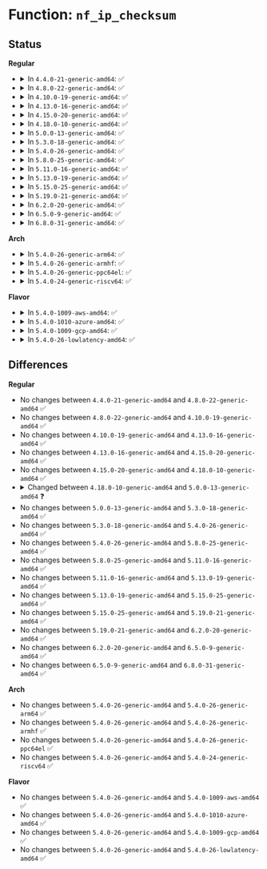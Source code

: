 # Function: <code>nf_ip_checksum</code>

## Status
<b>Regular</b>
<ul>
<li>
<details>
<summary>In <code>4.4.0-21-generic-amd64</code>: ✅</summary>

```c
__sum16 nf_ip_checksum(struct sk_buff * skb, unsigned int hook, unsigned int dataoff, u_int8_t protocol)
```

```json
{
  "name": "nf_ip_checksum",
  "collision_type": "Unique Global",
  "inline_type": "No",
  "funcs": [
    {
      "addr": 18446744071586890592,
      "name": "nf_ip_checksum",
      "external": true,
      "loc": "net/ipv4/netfilter.c:123",
      "file": "net/ipv4/netfilter.c",
      "inline": "seen, unknown",
      "caller_inline": [],
      "caller_func": [
        "net/ipv4/netfilter.c:nf_ip_checksum_partial"
      ]
    }
  ],
  "symbols": [
    {
      "addr": 18446744071586890592,
      "name": "nf_ip_checksum",
      "section": ".text",
      "bind": "STB_GLOBAL",
      "size": 245
    }
  ]
}
```
</details>
</li>
<li>
<details>
<summary>In <code>4.8.0-22-generic-amd64</code>: ✅</summary>

```c
__sum16 nf_ip_checksum(struct sk_buff * skb, unsigned int hook, unsigned int dataoff, u_int8_t protocol)
```

```json
{
  "name": "nf_ip_checksum",
  "collision_type": "Unique Global",
  "inline_type": "No",
  "funcs": [
    {
      "addr": 18446744071587337904,
      "name": "nf_ip_checksum",
      "external": true,
      "loc": "net/ipv4/netfilter.c:123",
      "file": "net/ipv4/netfilter.c",
      "inline": "seen, unknown",
      "caller_inline": [],
      "caller_func": [
        "net/ipv4/netfilter.c:nf_ip_checksum_partial"
      ]
    }
  ],
  "symbols": [
    {
      "addr": 18446744071587337904,
      "name": "nf_ip_checksum",
      "section": ".text",
      "bind": "STB_GLOBAL",
      "size": 231
    }
  ]
}
```
</details>
</li>
<li>
<details>
<summary>In <code>4.10.0-19-generic-amd64</code>: ✅</summary>

```c
__sum16 nf_ip_checksum(struct sk_buff * skb, unsigned int hook, unsigned int dataoff, u_int8_t protocol)
```

```json
{
  "name": "nf_ip_checksum",
  "collision_type": "Unique Global",
  "inline_type": "No",
  "funcs": [
    {
      "addr": 18446744071587540848,
      "name": "nf_ip_checksum",
      "external": true,
      "loc": "net/ipv4/netfilter.c:126",
      "file": "net/ipv4/netfilter.c",
      "inline": "seen, unknown",
      "caller_inline": [],
      "caller_func": [
        "net/ipv4/netfilter.c:nf_ip_checksum_partial"
      ]
    }
  ],
  "symbols": [
    {
      "addr": 18446744071587540848,
      "name": "nf_ip_checksum",
      "section": ".text",
      "bind": "STB_GLOBAL",
      "size": 231
    }
  ]
}
```
</details>
</li>
<li>
<details>
<summary>In <code>4.13.0-16-generic-amd64</code>: ✅</summary>

```c
__sum16 nf_ip_checksum(struct sk_buff * skb, unsigned int hook, unsigned int dataoff, u_int8_t protocol)
```

```json
{
  "name": "nf_ip_checksum",
  "collision_type": "Unique Global",
  "inline_type": "No",
  "funcs": [
    {
      "addr": 18446744071587686896,
      "name": "nf_ip_checksum",
      "external": true,
      "loc": "net/ipv4/netfilter.c:127",
      "file": "net/ipv4/netfilter.c",
      "inline": "seen, unknown",
      "caller_inline": [],
      "caller_func": [
        "net/ipv4/netfilter.c:nf_ip_checksum_partial"
      ]
    }
  ],
  "symbols": [
    {
      "addr": 18446744071587686896,
      "name": "nf_ip_checksum",
      "section": ".text",
      "bind": "STB_GLOBAL",
      "size": 237
    }
  ]
}
```
</details>
</li>
<li>
<details>
<summary>In <code>4.15.0-20-generic-amd64</code>: ✅</summary>

```c
__sum16 nf_ip_checksum(struct sk_buff * skb, unsigned int hook, unsigned int dataoff, u_int8_t protocol)
```

```json
{
  "name": "nf_ip_checksum",
  "collision_type": "Unique Global",
  "inline_type": "No",
  "funcs": [
    {
      "addr": 18446744071588213680,
      "name": "nf_ip_checksum",
      "external": true,
      "loc": "net/ipv4/netfilter.c:127",
      "file": "net/ipv4/netfilter.c",
      "inline": "seen, unknown",
      "caller_inline": [],
      "caller_func": [
        "net/ipv4/netfilter.c:nf_ip_checksum_partial"
      ]
    }
  ],
  "symbols": [
    {
      "addr": 18446744071588213680,
      "name": "nf_ip_checksum",
      "section": ".text",
      "bind": "STB_GLOBAL",
      "size": 231
    }
  ]
}
```
</details>
</li>
<li>
<details>
<summary>In <code>4.18.0-10-generic-amd64</code>: ✅</summary>

```c
__sum16 nf_ip_checksum(struct sk_buff * skb, unsigned int hook, unsigned int dataoff, u_int8_t protocol)
```

```json
{
  "name": "nf_ip_checksum",
  "collision_type": "Unique Global",
  "inline_type": "No",
  "funcs": [
    {
      "addr": 18446744071588568400,
      "name": "nf_ip_checksum",
      "external": true,
      "loc": "net/ipv4/netfilter.c:101",
      "file": "net/ipv4/netfilter.c",
      "inline": "seen, unknown",
      "caller_inline": [],
      "caller_func": [
        "net/ipv4/netfilter.c:nf_ip_checksum_partial"
      ]
    }
  ],
  "symbols": [
    {
      "addr": 18446744071588568400,
      "name": "nf_ip_checksum",
      "section": ".text",
      "bind": "STB_GLOBAL",
      "size": 232
    }
  ]
}
```
</details>
</li>
<li>
<details>
<summary>In <code>5.0.0-13-generic-amd64</code>: ✅</summary>

```c
__sum16 nf_ip_checksum(struct sk_buff * skb, unsigned int hook, unsigned int dataoff, u8 protocol)
```

```json
{
  "name": "nf_ip_checksum",
  "collision_type": "Unique Global",
  "inline_type": "No",
  "funcs": [
    {
      "addr": 18446744071588341728,
      "name": "nf_ip_checksum",
      "external": true,
      "loc": "net/netfilter/utils.c:10",
      "file": "net/netfilter/utils.c",
      "inline": "seen, unknown",
      "caller_inline": [],
      "caller_func": [
        "net/netfilter/utils.c:nf_checksum_partial",
        "net/netfilter/utils.c:nf_checksum"
      ]
    }
  ],
  "symbols": [
    {
      "addr": 18446744071588341728,
      "name": "nf_ip_checksum",
      "section": ".text",
      "bind": "STB_GLOBAL",
      "size": 226
    }
  ]
}
```
</details>
</li>
<li>
<details>
<summary>In <code>5.3.0-18-generic-amd64</code>: ✅</summary>

```c
__sum16 nf_ip_checksum(struct sk_buff * skb, unsigned int hook, unsigned int dataoff, u8 protocol)
```

```json
{
  "name": "nf_ip_checksum",
  "collision_type": "Unique Global",
  "inline_type": "No",
  "funcs": [
    {
      "addr": 18446744071588741984,
      "name": "nf_ip_checksum",
      "external": true,
      "loc": "net/netfilter/utils.c:10",
      "file": "net/netfilter/utils.c",
      "inline": "seen, unknown",
      "caller_inline": [],
      "caller_func": [
        "net/netfilter/utils.c:nf_checksum_partial",
        "net/netfilter/utils.c:nf_checksum"
      ]
    }
  ],
  "symbols": [
    {
      "addr": 18446744071588741984,
      "name": "nf_ip_checksum",
      "section": ".text",
      "bind": "STB_GLOBAL",
      "size": 267
    }
  ]
}
```
</details>
</li>
<li>
<details>
<summary>In <code>5.4.0-26-generic-amd64</code>: ✅</summary>

```c
__sum16 nf_ip_checksum(struct sk_buff * skb, unsigned int hook, unsigned int dataoff, u8 protocol)
```

```json
{
  "name": "nf_ip_checksum",
  "collision_type": "Unique Global",
  "inline_type": "No",
  "funcs": [
    {
      "addr": 18446744071588965712,
      "name": "nf_ip_checksum",
      "external": true,
      "loc": "net/netfilter/utils.c:10",
      "file": "net/netfilter/utils.c",
      "inline": "seen, unknown",
      "caller_inline": [],
      "caller_func": [
        "net/netfilter/utils.c:nf_checksum_partial",
        "net/netfilter/utils.c:nf_checksum"
      ]
    }
  ],
  "symbols": [
    {
      "addr": 18446744071588965712,
      "name": "nf_ip_checksum",
      "section": ".text",
      "bind": "STB_GLOBAL",
      "size": 267
    }
  ]
}
```
</details>
</li>
<li>
<details>
<summary>In <code>5.8.0-25-generic-amd64</code>: ✅</summary>

```c
__sum16 nf_ip_checksum(struct sk_buff * skb, unsigned int hook, unsigned int dataoff, u8 protocol)
```

```json
{
  "name": "nf_ip_checksum",
  "collision_type": "Unique Global",
  "inline_type": "No",
  "funcs": [
    {
      "addr": 18446744071589920928,
      "name": "nf_ip_checksum",
      "external": true,
      "loc": "net/netfilter/utils.c:10",
      "file": "net/netfilter/utils.c",
      "inline": "seen, unknown",
      "caller_inline": [],
      "caller_func": [
        "net/netfilter/utils.c:nf_checksum_partial",
        "net/netfilter/utils.c:nf_checksum"
      ]
    }
  ],
  "symbols": [
    {
      "addr": 18446744071589920928,
      "name": "nf_ip_checksum",
      "section": ".text",
      "bind": "STB_GLOBAL",
      "size": 275
    }
  ]
}
```
</details>
</li>
<li>
<details>
<summary>In <code>5.11.0-16-generic-amd64</code>: ✅</summary>

```c
__sum16 nf_ip_checksum(struct sk_buff * skb, unsigned int hook, unsigned int dataoff, u8 protocol)
```

```json
{
  "name": "nf_ip_checksum",
  "collision_type": "Unique Global",
  "inline_type": "No",
  "funcs": [
    {
      "addr": 18446744071589961584,
      "name": "nf_ip_checksum",
      "external": true,
      "loc": "net/netfilter/utils.c:10",
      "file": "net/netfilter/utils.c",
      "inline": "seen, unknown",
      "caller_inline": [],
      "caller_func": [
        "net/netfilter/utils.c:nf_checksum_partial",
        "net/netfilter/utils.c:nf_checksum"
      ]
    }
  ],
  "symbols": [
    {
      "addr": 18446744071589961584,
      "name": "nf_ip_checksum",
      "section": ".text",
      "bind": "STB_GLOBAL",
      "size": 275
    }
  ]
}
```
</details>
</li>
<li>
<details>
<summary>In <code>5.13.0-19-generic-amd64</code>: ✅</summary>

```c
__sum16 nf_ip_checksum(struct sk_buff * skb, unsigned int hook, unsigned int dataoff, u8 protocol)
```

```json
{
  "name": "nf_ip_checksum",
  "collision_type": "Unique Global",
  "inline_type": "No",
  "funcs": [
    {
      "addr": 18446744071589876352,
      "name": "nf_ip_checksum",
      "external": true,
      "loc": "net/netfilter/utils.c:10",
      "file": "net/netfilter/utils.c",
      "inline": "seen, unknown",
      "caller_inline": [],
      "caller_func": [
        "net/netfilter/utils.c:nf_checksum_partial",
        "net/netfilter/utils.c:nf_checksum"
      ]
    }
  ],
  "symbols": [
    {
      "addr": 18446744071589876352,
      "name": "nf_ip_checksum",
      "section": ".text",
      "bind": "STB_GLOBAL",
      "size": 254
    }
  ]
}
```
</details>
</li>
<li>
<details>
<summary>In <code>5.15.0-25-generic-amd64</code>: ✅</summary>

```c
__sum16 nf_ip_checksum(struct sk_buff * skb, unsigned int hook, unsigned int dataoff, u8 protocol)
```

```json
{
  "name": "nf_ip_checksum",
  "collision_type": "Unique Global",
  "inline_type": "No",
  "funcs": [
    {
      "addr": 18446744071590639984,
      "name": "nf_ip_checksum",
      "external": true,
      "loc": "net/netfilter/utils.c:10",
      "file": "net/netfilter/utils.c",
      "inline": "seen, unknown",
      "caller_inline": [],
      "caller_func": [
        "net/netfilter/utils.c:nf_checksum_partial",
        "net/netfilter/utils.c:nf_checksum"
      ]
    }
  ],
  "symbols": [
    {
      "addr": 18446744071590639984,
      "name": "nf_ip_checksum",
      "section": ".text",
      "bind": "STB_GLOBAL",
      "size": 254
    }
  ]
}
```
</details>
</li>
<li>
<details>
<summary>In <code>5.19.0-21-generic-amd64</code>: ✅</summary>

```c
__sum16 nf_ip_checksum(struct sk_buff * skb, unsigned int hook, unsigned int dataoff, u8 protocol)
```

```json
{
  "name": "nf_ip_checksum",
  "collision_type": "Unique Global",
  "inline_type": "No",
  "funcs": [
    {
      "addr": 18446744071592263984,
      "name": "nf_ip_checksum",
      "external": true,
      "loc": "net/netfilter/utils.c:10",
      "file": "net/netfilter/utils.c",
      "inline": "seen, unknown",
      "caller_inline": [],
      "caller_func": [
        "net/netfilter/utils.c:nf_checksum_partial",
        "net/netfilter/utils.c:nf_checksum"
      ]
    }
  ],
  "symbols": [
    {
      "addr": 18446744071592263984,
      "name": "nf_ip_checksum",
      "section": ".text",
      "bind": "STB_GLOBAL",
      "size": 333
    }
  ]
}
```
</details>
</li>
<li>
<details>
<summary>In <code>6.2.0-20-generic-amd64</code>: ✅</summary>

```c
__sum16 nf_ip_checksum(struct sk_buff * skb, unsigned int hook, unsigned int dataoff, u8 protocol)
```

```json
{
  "name": "nf_ip_checksum",
  "collision_type": "Unique Global",
  "inline_type": "No",
  "funcs": [
    {
      "addr": 18446744071594098688,
      "name": "nf_ip_checksum",
      "external": true,
      "loc": "net/netfilter/utils.c:10",
      "file": "net/netfilter/utils.c",
      "inline": "seen, unknown",
      "caller_inline": [],
      "caller_func": [
        "net/netfilter/utils.c:nf_checksum_partial",
        "net/netfilter/utils.c:nf_checksum"
      ]
    }
  ],
  "symbols": [
    {
      "addr": 18446744071594098688,
      "name": "nf_ip_checksum",
      "section": ".text",
      "bind": "STB_GLOBAL",
      "size": 333
    }
  ]
}
```
</details>
</li>
<li>
<details>
<summary>In <code>6.5.0-9-generic-amd64</code>: ✅</summary>

```c
__sum16 nf_ip_checksum(struct sk_buff * skb, unsigned int hook, unsigned int dataoff, u8 protocol)
```

```json
{
  "name": "nf_ip_checksum",
  "collision_type": "Unique Global",
  "inline_type": "No",
  "funcs": [
    {
      "addr": 18446744071594483840,
      "name": "nf_ip_checksum",
      "external": true,
      "loc": "net/netfilter/utils.c:10",
      "file": "net/netfilter/utils.c",
      "inline": "seen, unknown",
      "caller_inline": [],
      "caller_func": [
        "net/netfilter/utils.c:nf_checksum_partial",
        "net/netfilter/utils.c:nf_checksum"
      ]
    }
  ],
  "symbols": [
    {
      "addr": 18446744071594483840,
      "name": "nf_ip_checksum",
      "section": ".text",
      "bind": "STB_GLOBAL",
      "size": 329
    }
  ]
}
```
</details>
</li>
<li>
<details>
<summary>In <code>6.8.0-31-generic-amd64</code>: ✅</summary>

```c
__sum16 nf_ip_checksum(struct sk_buff * skb, unsigned int hook, unsigned int dataoff, u8 protocol)
```

```json
{
  "name": "nf_ip_checksum",
  "collision_type": "Unique Global",
  "inline_type": "No",
  "funcs": [
    {
      "addr": 18446744071595286064,
      "name": "nf_ip_checksum",
      "external": true,
      "loc": "net/netfilter/utils.c:10",
      "file": "net/netfilter/utils.c",
      "inline": "seen, unknown",
      "caller_inline": [],
      "caller_func": [
        "net/netfilter/utils.c:nf_checksum_partial",
        "net/netfilter/utils.c:nf_checksum"
      ]
    }
  ],
  "symbols": [
    {
      "addr": 18446744071595286064,
      "name": "nf_ip_checksum",
      "section": ".text",
      "bind": "STB_GLOBAL",
      "size": 329
    }
  ]
}
```
</details>
</li>
</ul>
<b>Arch</b>
<ul>
<li>
<details>
<summary>In <code>5.4.0-26-generic-arm64</code>: ✅</summary>

```c
__sum16 nf_ip_checksum(struct sk_buff * skb, unsigned int hook, unsigned int dataoff, u8 protocol)
```

```json
{
  "name": "nf_ip_checksum",
  "collision_type": "Unique Global",
  "inline_type": "No",
  "funcs": [
    {
      "addr": 18446603336502568680,
      "name": "nf_ip_checksum",
      "external": true,
      "loc": "net/netfilter/utils.c:10",
      "file": "net/netfilter/utils.c",
      "inline": "seen, unknown",
      "caller_inline": [],
      "caller_func": [
        "net/netfilter/utils.c:nf_checksum_partial",
        "net/netfilter/utils.c:nf_checksum"
      ]
    }
  ],
  "symbols": [
    {
      "addr": 18446603336502568680,
      "name": "nf_ip_checksum",
      "section": ".text",
      "bind": "STB_GLOBAL",
      "size": 324
    }
  ]
}
```
</details>
</li>
<li>
<details>
<summary>In <code>5.4.0-26-generic-armhf</code>: ✅</summary>

```c
__sum16 nf_ip_checksum(struct sk_buff * skb, unsigned int hook, unsigned int dataoff, u8 protocol)
```

```json
{
  "name": "nf_ip_checksum",
  "collision_type": "Unique Global",
  "inline_type": "No",
  "funcs": [
    {
      "addr": 3235274544,
      "name": "nf_ip_checksum",
      "external": true,
      "loc": "net/netfilter/utils.c:10",
      "file": "net/netfilter/utils.c",
      "inline": "seen, unknown",
      "caller_inline": [],
      "caller_func": [
        "net/netfilter/utils.c:nf_checksum_partial",
        "net/netfilter/utils.c:nf_checksum"
      ]
    }
  ],
  "symbols": [
    {
      "addr": 3235274544,
      "name": "nf_ip_checksum",
      "section": ".text",
      "bind": "STB_GLOBAL",
      "size": 312
    }
  ]
}
```
</details>
</li>
<li>
<details>
<summary>In <code>5.4.0-26-generic-ppc64el</code>: ✅</summary>

```c
__sum16 nf_ip_checksum(struct sk_buff * skb, unsigned int hook, unsigned int dataoff, u8 protocol)
```

```json
{
  "name": "nf_ip_checksum",
  "collision_type": "Unique Global",
  "inline_type": "No",
  "funcs": [
    {
      "addr": 13835058055296152192,
      "name": "nf_ip_checksum",
      "external": true,
      "loc": "net/netfilter/utils.c:10",
      "file": "net/netfilter/utils.c",
      "inline": "seen, unknown",
      "caller_inline": [],
      "caller_func": [
        "net/netfilter/utils.c:nf_checksum_partial",
        "net/netfilter/utils.c:nf_checksum"
      ]
    }
  ],
  "symbols": [
    {
      "addr": 13835058055296152192,
      "name": "nf_ip_checksum",
      "section": ".text",
      "bind": "STB_GLOBAL",
      "size": 348
    }
  ]
}
```
</details>
</li>
<li>
<details>
<summary>In <code>5.4.0-24-generic-riscv64</code>: ✅</summary>

```c
__sum16 nf_ip_checksum(struct sk_buff * skb, unsigned int hook, unsigned int dataoff, u8 protocol)
```

```json
{
  "name": "nf_ip_checksum",
  "collision_type": "Unique Global",
  "inline_type": "No",
  "funcs": [
    {
      "addr": 18446743936278726510,
      "name": "nf_ip_checksum",
      "external": true,
      "loc": "net/netfilter/utils.c:10",
      "file": "net/netfilter/utils.c",
      "inline": "seen, unknown",
      "caller_inline": [],
      "caller_func": [
        "net/netfilter/utils.c:nf_checksum_partial",
        "net/netfilter/utils.c:nf_checksum"
      ]
    }
  ],
  "symbols": [
    {
      "addr": 18446743936278726510,
      "name": "nf_ip_checksum",
      "section": ".text",
      "bind": "STB_GLOBAL",
      "size": 338
    }
  ]
}
```
</details>
</li>
</ul>
<b>Flavor</b>
<ul>
<li>
<details>
<summary>In <code>5.4.0-1009-aws-amd64</code>: ✅</summary>

```c
__sum16 nf_ip_checksum(struct sk_buff * skb, unsigned int hook, unsigned int dataoff, u8 protocol)
```

```json
{
  "name": "nf_ip_checksum",
  "collision_type": "Unique Global",
  "inline_type": "No",
  "funcs": [
    {
      "addr": 18446744071588572096,
      "name": "nf_ip_checksum",
      "external": true,
      "loc": "net/netfilter/utils.c:10",
      "file": "net/netfilter/utils.c",
      "inline": "seen, unknown",
      "caller_inline": [],
      "caller_func": [
        "net/netfilter/utils.c:nf_checksum_partial",
        "net/netfilter/utils.c:nf_checksum"
      ]
    }
  ],
  "symbols": [
    {
      "addr": 18446744071588572096,
      "name": "nf_ip_checksum",
      "section": ".text",
      "bind": "STB_GLOBAL",
      "size": 267
    }
  ]
}
```
</details>
</li>
<li>
<details>
<summary>In <code>5.4.0-1010-azure-amd64</code>: ✅</summary>

```c
__sum16 nf_ip_checksum(struct sk_buff * skb, unsigned int hook, unsigned int dataoff, u8 protocol)
```

```json
{
  "name": "nf_ip_checksum",
  "collision_type": "Unique Global",
  "inline_type": "No",
  "funcs": [
    {
      "addr": 18446744071588284080,
      "name": "nf_ip_checksum",
      "external": true,
      "loc": "net/netfilter/utils.c:10",
      "file": "net/netfilter/utils.c",
      "inline": "seen, unknown",
      "caller_inline": [],
      "caller_func": [
        "net/netfilter/utils.c:nf_checksum_partial",
        "net/netfilter/utils.c:nf_checksum"
      ]
    }
  ],
  "symbols": [
    {
      "addr": 18446744071588284080,
      "name": "nf_ip_checksum",
      "section": ".text",
      "bind": "STB_GLOBAL",
      "size": 267
    }
  ]
}
```
</details>
</li>
<li>
<details>
<summary>In <code>5.4.0-1009-gcp-amd64</code>: ✅</summary>

```c
__sum16 nf_ip_checksum(struct sk_buff * skb, unsigned int hook, unsigned int dataoff, u8 protocol)
```

```json
{
  "name": "nf_ip_checksum",
  "collision_type": "Unique Global",
  "inline_type": "No",
  "funcs": [
    {
      "addr": 18446744071588904272,
      "name": "nf_ip_checksum",
      "external": true,
      "loc": "net/netfilter/utils.c:10",
      "file": "net/netfilter/utils.c",
      "inline": "seen, unknown",
      "caller_inline": [],
      "caller_func": [
        "net/netfilter/utils.c:nf_checksum_partial",
        "net/netfilter/utils.c:nf_checksum",
        "net/netfilter/nf_conntrack_proto_icmp.c:nf_conntrack_icmpv4_error"
      ]
    }
  ],
  "symbols": [
    {
      "addr": 18446744071588904272,
      "name": "nf_ip_checksum",
      "section": ".text",
      "bind": "STB_GLOBAL",
      "size": 267
    }
  ]
}
```
</details>
</li>
<li>
<details>
<summary>In <code>5.4.0-26-lowlatency-amd64</code>: ✅</summary>

```c
__sum16 nf_ip_checksum(struct sk_buff * skb, unsigned int hook, unsigned int dataoff, u8 protocol)
```

```json
{
  "name": "nf_ip_checksum",
  "collision_type": "Unique Global",
  "inline_type": "No",
  "funcs": [
    {
      "addr": 18446744071589046832,
      "name": "nf_ip_checksum",
      "external": true,
      "loc": "net/netfilter/utils.c:10",
      "file": "net/netfilter/utils.c",
      "inline": "seen, unknown",
      "caller_inline": [],
      "caller_func": [
        "net/netfilter/utils.c:nf_checksum_partial",
        "net/netfilter/utils.c:nf_checksum"
      ]
    }
  ],
  "symbols": [
    {
      "addr": 18446744071589046832,
      "name": "nf_ip_checksum",
      "section": ".text",
      "bind": "STB_GLOBAL",
      "size": 267
    }
  ]
}
```
</details>
</li>
</ul>

## Differences
<b>Regular</b>
<ul>
<li>
No changes between <code>4.4.0-21-generic-amd64</code> and <code>4.8.0-22-generic-amd64</code> ✅
</li>
<li>
No changes between <code>4.8.0-22-generic-amd64</code> and <code>4.10.0-19-generic-amd64</code> ✅
</li>
<li>
No changes between <code>4.10.0-19-generic-amd64</code> and <code>4.13.0-16-generic-amd64</code> ✅
</li>
<li>
No changes between <code>4.13.0-16-generic-amd64</code> and <code>4.15.0-20-generic-amd64</code> ✅
</li>
<li>
No changes between <code>4.15.0-20-generic-amd64</code> and <code>4.18.0-10-generic-amd64</code> ✅
</li>
<li>
<details>
<summary>Changed between <code>4.18.0-10-generic-amd64</code> and <code>5.0.0-13-generic-amd64</code> ❓</summary>
<ul>
<li>
<b>Param type changed. </b>
<code>u_int8_t protocol</code> ➡️ <code>u8 protocol</code>
</li>
</ul>
</details>
</li>
<li>
No changes between <code>5.0.0-13-generic-amd64</code> and <code>5.3.0-18-generic-amd64</code> ✅
</li>
<li>
No changes between <code>5.3.0-18-generic-amd64</code> and <code>5.4.0-26-generic-amd64</code> ✅
</li>
<li>
No changes between <code>5.4.0-26-generic-amd64</code> and <code>5.8.0-25-generic-amd64</code> ✅
</li>
<li>
No changes between <code>5.8.0-25-generic-amd64</code> and <code>5.11.0-16-generic-amd64</code> ✅
</li>
<li>
No changes between <code>5.11.0-16-generic-amd64</code> and <code>5.13.0-19-generic-amd64</code> ✅
</li>
<li>
No changes between <code>5.13.0-19-generic-amd64</code> and <code>5.15.0-25-generic-amd64</code> ✅
</li>
<li>
No changes between <code>5.15.0-25-generic-amd64</code> and <code>5.19.0-21-generic-amd64</code> ✅
</li>
<li>
No changes between <code>5.19.0-21-generic-amd64</code> and <code>6.2.0-20-generic-amd64</code> ✅
</li>
<li>
No changes between <code>6.2.0-20-generic-amd64</code> and <code>6.5.0-9-generic-amd64</code> ✅
</li>
<li>
No changes between <code>6.5.0-9-generic-amd64</code> and <code>6.8.0-31-generic-amd64</code> ✅
</li>
</ul>
<b>Arch</b>
<ul>
<li>
No changes between <code>5.4.0-26-generic-amd64</code> and <code>5.4.0-26-generic-arm64</code> ✅
</li>
<li>
No changes between <code>5.4.0-26-generic-amd64</code> and <code>5.4.0-26-generic-armhf</code> ✅
</li>
<li>
No changes between <code>5.4.0-26-generic-amd64</code> and <code>5.4.0-26-generic-ppc64el</code> ✅
</li>
<li>
No changes between <code>5.4.0-26-generic-amd64</code> and <code>5.4.0-24-generic-riscv64</code> ✅
</li>
</ul>
<b>Flavor</b>
<ul>
<li>
No changes between <code>5.4.0-26-generic-amd64</code> and <code>5.4.0-1009-aws-amd64</code> ✅
</li>
<li>
No changes between <code>5.4.0-26-generic-amd64</code> and <code>5.4.0-1010-azure-amd64</code> ✅
</li>
<li>
No changes between <code>5.4.0-26-generic-amd64</code> and <code>5.4.0-1009-gcp-amd64</code> ✅
</li>
<li>
No changes between <code>5.4.0-26-generic-amd64</code> and <code>5.4.0-26-lowlatency-amd64</code> ✅
</li>
</ul>

